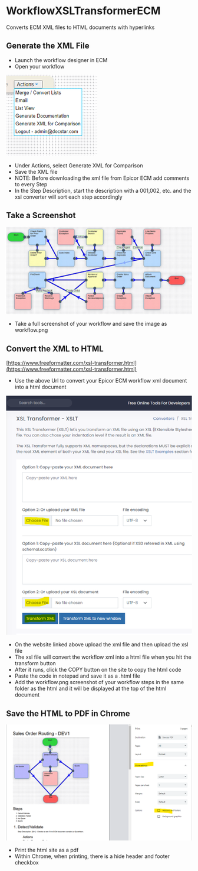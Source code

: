 # WorkflowXSLTransformerECM
Converts ECM XML files to HTML documents with hyperlinks

## Generate the XML File

- Launch the workflow designer in ECM
- Open your workflow
  
![01-GenerateXML](images/01-GenerateXML.png)
- Under Actions, select Generate XML for Comparison
- Save the XML file
- NOTE: Before downloading the xml file from Epicor ECM add comments to every Step
- In the Step Description, start the description with a 001,002, etc. and the xsl converter will sort each step accordingly


## Take a Screenshot

![02-Workflow](images/02-Workflow.png)
- Take a full screenshot of your workflow and save the image as workflow.png

## Convert the XML to HTML

[https://www.freeformatter.com/xsl-transformer.html](https://www.freeformatter.com/xsl-transformer.html)
- Use the above Url to convert your Epicor ECM workflow xml document into a html document

![04-XMLtoHTML](images/04-FormatXMLtoHMTL.png)
- On the website linked above upload the xml file and then upload the xsl file
- The xsl file will convert the workflow xml into a html file when you hit the transform button
- After it runs, click the COPY button on the site to copy the html code
- Paste the code in notepad and save it as a .html file
- Add the workflow.png screenshot of your workflow steps in the same folder as the html and it will be displayed at the top of the html document

## Save the HTML to PDF in Chrome

![03-ChromePrintSettings](images/03-ChromePrintSettings.png)
- Print the html site as a pdf
- Within Chrome, when printing, there is a hide header and footer checkbox
